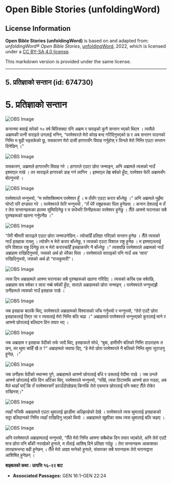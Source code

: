 # Open Bible Stories (unfoldingWord)

## License Information

**Open Bible Stories (unfoldingWord)** is based on and adapted from: _unfoldingWord® Open Bible Stories_, [unfoldingWord](https://unfoldingword.org/utw), 2022, which is licensed under a [CC BY-SA 4.0 license](https://creativecommons.org/licenses/by-sa/4.0/legalcode.en).

This markdown version is provided under the same license.



--------------------------------

## 5. प्रतिज्ञाको सन्तान (id: 674730)

5\. प्रतिज्ञाको सन्तान
======================

![OBS Image](https://cdn.door43.org/obs/jpg/360px/obs-en-05-01.jpg)

कनानमा बसाई सरेको १० वर्ष बितिसक्दा पनि अब्राम र सराइको कुनै सन्तान भएको थिएन । त्यसैले अब्रामकी पत्‍नी सराइले उनलाई भनिन्, “परमेश्‍वरले मेरो कोख बन्द गरिदिनुभएको छ र अब सन्तान पाउनको निम्ति म बुढी भइसकेको छु, यसकारण मेरो दासी हागारसँग विवाह गर्नुहोस् र तिनले मेरो निम्ति एउटा सन्तान दिनेछिन् ।”

![OBS Image](https://cdn.door43.org/obs/jpg/360px/obs-en-05-02.jpg)

यसकारण, अब्रामले हागारसँग विवाह गरे । हागारले एउटा छोरा जन्माइन, अनि अब्रामले त्यसको नाउँ इश्माएल राखे । तर साराइले हागारको डाह गर्न लागिन । इश्माएल तेह्र बर्षको हुँदा, परमेश्‍वर फेरि अब्रामसँग बोल्नुभयो ।

![OBS Image](https://cdn.door43.org/obs/jpg/360px/obs-en-05-03.jpg)

परमेश्‍वरले भन्‍नुभयो, “म सर्वशक्तिमान परमेश्‍वर हुँ । म तँसँग एउटा करार बाँध्‍नेछु ।” अनि अब्रामले भुइँमा घोप्टो परि दण्डवत गरे । परमेश्‍वरले फेरि भन्‍नुभयो , “तँ धेरै राष्ट्रहरूका पिता हुनेछस् । कनान देशलाई म तँ र तेरा सन्तानहरूका हातमा सुम्पिदिनेछु र म सधैभरि तिनीहरूका परमेश्‍वर हुनेछु । तैँले आफ्नो घरानाका सबै पुरुषहरूको खतना गर्नुपर्नेछ ।”

![OBS Image](https://cdn.door43.org/obs/jpg/360px/obs-en-05-04.jpg)

“तेरी श्रीमती साराइले एउटा छोरा जन्माउनेछिन् \- त्योचाहिँ प्रतिज्ञा गरिएको सन्तान हुनेछ । तैँले त्यसको नाउँ इसहाक राख्‍नु । त्योसँग म मेरो करार बाँध्‍नेछु, र त्यसको एउटा विशाल राष्ट्र हुनेछ । म इश्माएललाई पनि विशाल राष्ट्र दिनेछु तर म मेरो करारचाहिँ इसहाकसँग नै बाँध्‍नेछु ।” त्यसपछि परमेश्‍वरले अब्रामको नाउँ अब्राहाम राखिदिनुभयो, जसको अर्थ हो धेरैका पिता । परमेश्‍वरले साराइको पनि नाउँ अब ‘सारा’ राखिदिनुभयो, जसको अर्थ हो “राजकुमारी”।

![OBS Image](https://cdn.door43.org/obs/jpg/360px/obs-en-05-05.jpg)

त्यस दिन अब्राहामले आफ्ना घरानाका सबै पुरुषहरूको खतना गरिदिए । त्यसको करिब एक वर्षपछि, अब्राहाम सय वर्षका र सारा नब्बे वर्षकी हुँदा, साराले अब्राहामको छोरा जन्माइन् । परमेश्‍वरले भन्‍नुभएझै उनीहरूले त्यसको नाउँ इसहाक राखे ।

![OBS Image](https://cdn.door43.org/obs/jpg/360px/obs-en-05-06.jpg)

जब इसहाक बालकै थिए, परमेश्‍वरले अब्राहामको विश्‍वासको जाँच गर्नुभयो र भन्‍नुभयो, “तेरो एउटै छोरा इसहाकलाई लिएर जा र त्यसलाई मेरो निम्ति बलि चढा ।” अब्राहामले परमेश्‍वरले भन्‍नुभएको कुरालाई माने र आफ्नो छोरालाई बलिदान दिन तयार भए ।

![OBS Image](https://cdn.door43.org/obs/jpg/360px/obs-en-05-07.jpg)

जब अब्राहाम र इसहाक वेदीको तर्फ जादै थिए, इसहाकले सोधे, “बुबा, हामीसँग बलिको निम्ति दाउराहरू त छन्, तर थुमा चाहिँ खै त ?” अब्राहामले जवाफ दिए, “हे मेरो छोरा परमेश्‍वरले नै बलिको निम्ति थुमा जुटाउनु हुनेछ, ।”

![OBS Image](https://cdn.door43.org/obs/jpg/360px/obs-en-05-08.jpg)

जब उनीहरू वेदीको स्थानमा पुगे, अब्राहामले आफ्नो छोरालाई बाँधे र उसलाई वेदीमा राखे । जब उनले आफ्नो छोरालाई बलि दिन आँटेका थिए, परमेश्‍वरले भन्‍नुभयो, “पर्खि, त्यस ठिटामाथि आफ्‍नो हात नउठा, अब मैले थाहाँ पाएँ कि तँ परमेश्‍वरसगँ डराउँदोरहेछस् किनकि तेरो एकमात्र छोरालाई पनि मबाट तैँले रोकेर राखिनस्।"

![OBS Image](https://cdn.door43.org/obs/jpg/360px/obs-en-05-09.jpg)

त्यहाँ नजिकै अब्राहामले एउटा थुमालाई झाडीमा अल्झिरहेको देखे । परमेश्‍वरले त्यस थुमालाई इसहाकको सट्टा बलिदानको निम्ति त्यहाँ राखिदिनु भएको थियो । अब्राहामले खुशीका साथ त्यस थुमालाई बलि चढाए ।

![OBS Image](https://cdn.door43.org/obs/jpg/360px/obs-en-05-10.jpg)

अनि परमेश्‍वरले अब्राहामलाई भन्‍नुभयो, “तैँले मेरो निम्ति आफ्ना सबैथोक दिन तयार भएकोले, अनि तेरो एउटै मात्र छोरा पनि बाँकी नराखेको हुनाले, म तँलाई आशिष् दिने प्रतिज्ञा गर्दछु । तेरा सन्तानहरू आकाशका ताराहरूभन्दा बढी हुनेछन् । तैँले मेरो आज्ञा मानेको हुनाले, संसारका सबै घरानाहरू तेरो घरानाद्वारा आशिषित् हुनेछन् ।

**बाइबलको कथा : उत्पत्ति १६–२२ बाट**

* **Associated Passages:** GEN 16:1–GEN 22:24

